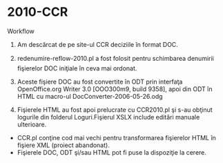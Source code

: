 2010-CCR
========
Workflow

1. Am descărcat de pe site-ul CCR deciziile în format DOC.

2. redenumire-reflow-2010.pl a fost folosit pentru schimbarea denumirii fişierelor DOC iniţiale în ceva mai ordonat.

3. Aceste fişiere DOC au fost convertite în ODT prin interfaţa OpenOffice.org Writer 3.0 [OOO300m9, build 9358], apoi din ODT în HTML cu macro-ul DocConverter-2006-05-26.odg

4. Fişierele HTML au fost apoi prelucrate cu CCR2010.pl şi s-au obţinut logurile din folderul Loguri.Fişierul XSLX include editări manuale ulterioare.

* CCR.pl conţine cod mai vechi pentru transformarea fişierelor HTML în fişiere XML (proiect abandonat).
* Fişierele DOC, ODT şi/sau HTML pot fi puse la dispoziţie la cerere.

